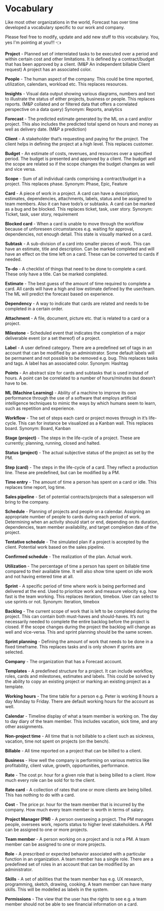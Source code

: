 # Vocabulary

Like most other organizations in the world, Forecast has over time developed a vocabulary specific to our work and company.

Please feel free to modify, update and add new stuff to this vocabulary. You, yes I'm pointing at you!!! :point_left:

**Project** - Planned set of interrelated tasks to be executed over a period and within certain cost and other limitations. It is defined by a contract/budget that has been approved by a client. (M&P An independent billable Client request) A project has an associated color.

**People** - The human aspect of the company. This could be time reported, utilization, calendars, workload etc.
This replaces resources.

**Insights** - Visual data output showing various diagrams, numbers and text to illustrate the status of either projects, business or people.
This replaces reports. (M&P collated and or filtered data that offers a correlated perspective on a data query)
Synonym: Reports, analytics

**Forecast** - The predicted estimate generated by the ML on a card and/or project. This also includes the predicted total spend on hours and money as well as delivery date. (M&P a prediction)

**Client** - A stakeholder that’s requesting and paying for the project. The client helps in defining the project at a high level. 
This replaces customer.

**Budget** - An estimate of costs, revenues, and resources over a specified period. The budget is presented and approved by a client. The budget and the scope are related so if the scope changes the budget changes as well and vice versa.

**Scope** - Sum of all individual cards comprising a contract/budget in a project.
This replaces phase.
Synonym: Phase, Epic, Feature

**Card** - A piece of work in a project. A card can have a description, estimates, dependencies, attachments, labels, status and be assigned to team members. Also it can have todo’s or subtasks. A card can be marked as a bug and be blocked.
This replaces ticket, task, user story.
Synonym: Ticket, task, user story, requirement

**Blocked card** - When a card is unable to move through the workflow because of unforeseen circumstances e.g. waiting for approval, dependencies, not enough detail.
This state is visually marked on a card.

**Subtask** - A sub-division of a card into smaller pieces of work. This can have an estimate, title and description. Can be marked completed and will have an effect on the time left on a card.
These can be converted to cards if needed.

**To-do** - A checklist of things that need to be done to complete a card. These only have a title. Can be marked completed.

**Estimate** - The best guess of the amount of time required to complete a card. All cards will have a high and low estimate defined by the user/team. The ML will predict the forecast based on experience.

**Dependency** - A way to indicate that cards are related and needs to be completed in a certain order.

**Attachment** - A file, document, picture etc. that is related to a card or a project.

**Milestone** - Scheduled event that indicates the completion of a major deliverable event (or a set thereof) of a project.

**Label** - A user defined category. There are a predefined set of tags in an account that can be modified by an administrator. Some default labels will be permanent and not possible to be removed e.g. bug.
This replaces tasks and tags. A label has an associated color.
Synonym: Hashtag

**Points** - An abstract size for cards and subtasks that is used instead of hours. A point can be correlated to a number of hours/minutes but doesn’t have to be.

**ML (Machine Learning)** - Ability of a machine to improve its own performance through the use of a software that employs artificial intelligence techniques to mimic the ways by which humans seem to learn, such as repetition and experience.

**Workflow** - The set of steps each card or project moves through in it’s life-cycle. This can for instance be visualized as a Kanban wall.
This replaces board.
Synonym: Board, Kanban

**Stage (project)** - The steps in the life-cycle of a project.
These are currently; planning, running, closed and halted.

**Status (project)** - The actual subjective status of the project as set by the PM.

**Step (card)** - The steps in the life-cycle of a card. They reflect a production line.
These are predefined, but can be modified by a PM.

**Time entry** - The amount of time a person has spent on a card or idle.
This replaces time report, log time.

**Sales pipeline** - Set of potential contracts/projects that a salesperson will bring to the company.

**Schedule** - Planning of projects and people on a calendar. 
Assigning an appropriate number of people to cards during each period of work.
Determining when an activity should start or end, depending on its duration, dependencies, team member availability, and target completion date of the project.

**Tentative schedule** - The simulated plan if a project is accepted by the client. Potential work based on the sales pipeline.

**Confirmed schedule** - The realization of the plan. Actual work.

**Utilization** - The percentage of time a person has spent on billable time compared to their available time. It will also show time spent on idle work and not having entered time at all.

**Sprint** - A specific period of time where work is being performed and delivered at the end. Used to prioritize work and measure velocity e.g. how fast is the team working.
This replaces iteration, timebox. User can select to use sprints or not.
Synonym: Iteration, timebox

**Backlog** - The current scope of work that is left to be completed during the project. This can contain both must-haves and should-haves. It’s not necessarily needed to complete the entire backlog before the project is closed. If the scope changes during the project the backlog will change as well and vice-versa.
This and sprint planning should be the same screen.

**Sprint planning** - Defining the amount of work that needs to be done in a fixed timeframe.
This replaces tasks and is only shown if sprints are selected.

**Company** - The organization that has a Forecast account.

**Templates** - A predefined structure for a project. It can include workflow, roles, cards and milestones, estimates and labels.
This could be solved by the ability to copy an existing project or marking an existing project as a template.

**Working hours** - The time table for a person e.g. Peter is working 8 hours a day Monday to Friday. There are default working hours for the account as well.

**Calendar** - Timeline display of what a team member is working on. The day to day diary of the team member. This includes vacation, sick time, and any other assignments.

**Non-project time** - All time that is not billable to a client such as sickness, vacation, time not spent on projects (on the bench).

**Billable** - All time reported on a project that can be billed to a client.

**Business** - How well the company is performing on various metrics like profitability, client value, growth, opportunities, performance.

**Rate** - The cost pr. hour for a given role that is being billed to a client. How much every role can be sold for to the client.

**Rate card** - A collection of rates that one or more clients are being billed.
This has nothing to do with a card.

**Cost** - The price pr. hour for the team member that is incurred by the company. How much every team member is worth in terms of salary.

**Project Manager (PM)** - A person overseeing a project. The PM manages people, oversees work, reports status to higher level stakeholders. A PM can be assigned to one or more projects.

**Team member** - A person working on a project and is not a PM. A team member can be assigned to one or more projects.

**Role** - A prescribed or expected behavior associated with a particular function in an organization. A team member has a single role. There are a predefined set of roles in an account that can be modified by an administrator.

**Skills** - A set of abilities that the team member has e.g. UX research, programming, sketch, drawing, cooking. A team member can have many skills. 
This will be modelled as labels in the system.

**Permissions** - The view that the user has the rights to see e.g. a team member should not be able to see financial information on a card.